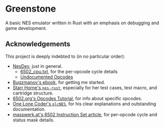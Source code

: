 # Greenstone

A basic NES emulator written in Rust with an emphasis on debugging and game development.

## Acknowledgements

This project is deeply indebted to (in no particular order):

- [NesDev](https://www.nesdev.org/), just in general.
  - [6502_cpu.txt](https://www.nesdev.org/6502_cpu.txt), for the per-opcode cycle details
  - [Undocumented Opcodes](https://www.nesdev.com/undocumented_opcodes.txt)
- [Bugzmanov's ebook](https://bugzmanov.github.io/nes_ebook/), for getting me started.
- [Starr Horne's `nes-rust`](https://github.com/starrhorne/nes-rust), especially for her test cases, test macro, and cartridge structure.
- [6502.org's Opcodes Tutorial](http://www.6502.org/tutorials/6502opcodes.html), for info about specific opcodes.
- [One Lone Coder's `olcNES`](https://github.com/OneLoneCoder/olcNES/), for his clear explanations and outstanding documentation.
- [masswerk.at's 6502 Instruction Set article](https://www.masswerk.at/6502/6502_instruction_set.html), for per-opcode cycle and status mask details.
